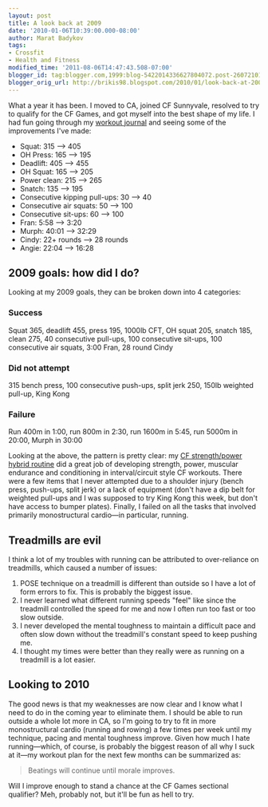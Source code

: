 ```yaml
---
layout: post
title: A look back at 2009
date: '2010-01-06T10:39:00.000-08:00'
author: Marat Badykov
tags:
- Crossfit
- Health and Fitness
modified_time: '2011-08-06T14:47:43.508-07:00'
blogger_id: tag:blogger.com,1999:blog-5422014336627804072.post-2607210173712289992
blogger_orig_url: http://brikis98.blogspot.com/2010/01/look-back-at-2009.html
---
```


What a year it has been. I moved to CA, joined CF Sunnyvale, resolved to try 
to qualify for the CF Games, and got myself into the best shape of my life. I 
had fun going through my [workout 
journal](http://forums.anandtech.com/showthread.php?t=194624) and seeing some 
of the improvements I've made: 

* Squat: 315 --&gt; 405 
* OH Press: 165 --&gt; 195 
* Deadlift: 405 --&gt; 455 
* OH Squat: 165 --&gt; 205 
* Power clean: 215 --&gt; 265 
* Snatch: 135 --&gt; 195 
* Consecutive kipping pull-ups: 30 --&gt; 40 
* Consecutive air squats: 50 --&gt; 100 
* Consecutive sit-ups: 60 --&gt; 100 
* Fran: 5:58 --&gt; 3:20 
* Murph: 40:01 --&gt; 32:29 
* Cindy: 22+ rounds --&gt; 28 rounds 
* Angie: 22:04 --&gt; 16:28 

## 2009 goals: how did I do? 

Looking at my 2009 goals, they can be broken down into 4 categories: 

### Success 

Squat 365, deadlift 455, press 195, 1000lb CFT, OH squat 205, snatch 185, 
clean 275, 40 consecutive pull-ups, 100 consecutive sit-ups, 100 consecutive 
air squats, 3:00 Fran, 28 round Cindy 

### Did not attempt

315 bench press, 100 consecutive push-ups, split jerk 250, 150lb weighted 
pull-up, King Kong 

### Failure

Run 400m in 1:00, run 800m in 2:30, run 1600m in 5:45, run 5000m in 20:00, 
Murph in 30:00 

Looking at the above, the pattern is pretty clear: my [CF strength/power 
hybrid 
routine](https://it.badykov.com/writing/2009/07/12/crossfit-strengthpower-hybrid/) 
did a great job of developing strength, power, muscular endurance and 
conditioning in interval/circuit style CF workouts. There were a few items 
that I never attempted due to a shoulder injury (bench press, push-ups, split 
jerk) or a lack of equipment (don't have a dip belt for weighted pull-ups and 
I was supposed to try King Kong this week, but don't have access to bumper 
plates). Finally, I failed on all the tasks that involved primarily 
monostructural cardio&mdash;in particular, running. 

## Treadmills are evil 

I think a lot of my troubles with running can be attributed to over-reliance 
on treadmills, which caused a number of issues: 

1. POSE technique on a treadmill is different than outside so I have a lot of 
form errors to fix. This is probably the biggest issue. 
2. I never learned what different running speeds "feel" like since the 
treadmill controlled the speed for me and now I often run too fast or too slow 
outside. 
3. I never developed the mental toughness to maintain a difficult pace and 
often slow down without the treadmill's constant speed to keep pushing me. 
4. I thought my times were better than they really were as running on a 
treadmill is a lot easier. 

## Looking to 2010 

The good news is that my weaknesses are now clear and I know what I need to do 
in the coming year to eliminate them. I should be able to run outside a whole 
lot more in CA, so I'm going to try to fit in more monostructural cardio 
(running and rowing) a few times per week until my technique, pacing and 
mental toughness improve. Given how much I hate running&mdash;which, of course, is 
probably the biggest reason of all why I suck at it&mdash;my workout plan for the 
next few months can be summarized as: 

> Beatings will continue until morale improves.

Will I improve enough to stand a chance at the CF Games sectional qualifier? 
Meh, probably not, but it'll be fun as hell to try. 